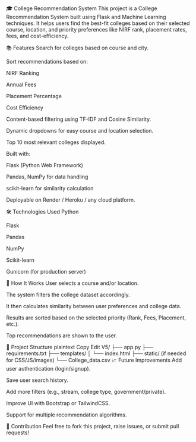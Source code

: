 🎓 College Recommendation System
This project is a College Recommendation System built using Flask and Machine Learning techniques.
It helps users find the best-fit colleges based on their selected course, location, and priority preferences like NIRF rank, placement rates, fees, and cost-efficiency.

📚 Features
Search for colleges based on course and city.

Sort recommendations based on:

NIRF Ranking

Annual Fees

Placement Percentage

Cost Efficiency

Content-based filtering using TF-IDF and Cosine Similarity.

Dynamic dropdowns for easy course and location selection.

Top 10 most relevant colleges displayed.

Built with:

Flask (Python Web Framework)

Pandas, NumPy for data handling

scikit-learn for similarity calculation

Deployable on Render / Heroku / any cloud platform.

🛠️ Technologies Used
Python

Flask

Pandas

NumPy

Scikit-learn

Gunicorn (for production server)

🚀 How It Works
User selects a course and/or location.

The system filters the college dataset accordingly.

It then calculates similarity between user preferences and college data.

Results are sorted based on the selected priority (Rank, Fees, Placement, etc.).

Top recommendations are shown to the user.

📂 Project Structure
plaintext
Copy
Edit
V5/
├── app.py
├── requirements.txt
├── templates/
│   └── index.html
├── static/ (if needed for CSS/JS/images)
└── College_data.csv
📈 Future Improvements
Add user authentication (login/signup).

Save user search history.

Add more filters (e.g., stream, college type, government/private).

Improve UI with Bootstrap or TailwindCSS.

Support for multiple recommendation algorithms.

🙌 Contribution
Feel free to fork this project, raise issues, or submit pull requests!
